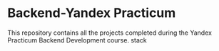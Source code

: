 # Backend-Yandex Practicum 
This repository contains all the projects completed during the Yandex Practicum Backend Development course.
stack